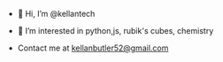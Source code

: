 - 👋 Hi, I’m @kellantech
- 👀 I’m interested in python,js, rubik's cubes, chemistry

- Contact me at kellanbutler52@gmail.com

